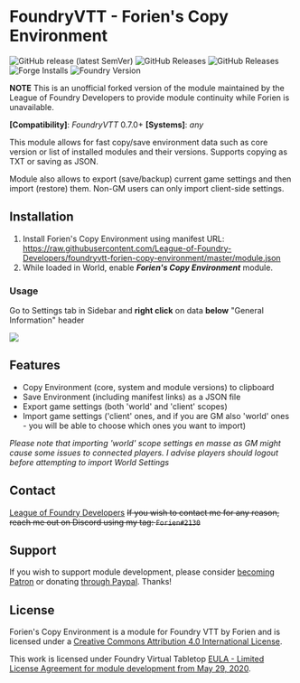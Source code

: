 # FoundryVTT - Forien's Copy Environment

![GitHub release (latest SemVer)](https://img.shields.io/github/v/release/League-of-Foundry-Developers/foundryvtt-forien-copy-environment) ![GitHub Releases](https://img.shields.io/github/downloads/League-of-Foundry-Developers/foundryvtt-forien-copy-environment/latest/total) ![GitHub Releases](https://img.shields.io/github/downloads/League-of-Foundry-Developers/foundryvtt-forien-copy-environment/total) ![Forge Installs](https://img.shields.io/badge/dynamic/json?label=Forge%20Installs&query=package.installs&suffix=%25&url=https%3A%2F%2Fforge-vtt.com%2Fapi%2Fbazaar%2Fpackage%2Fforien-copy-environment&colorB=4aa94a) ![Foundry Version](https://img.shields.io/badge/dynamic/json.svg?url=https://github.com/League-of-Foundry-Developers/foundryvtt-forien-copy-environment/releases/latest/download/module.json&label=foundry%20version&query=$.compatibleCoreVersion&colorB=blueviolet)


**NOTE** This is an unofficial forked version of the module maintained by the League of Foundry Developers to provide module continuity while Forien is unavailable.

**[Compatibility]**: *FoundryVTT* 0.7.0+
**[Systems]**: *any*

This module allows for fast copy/save environment data such as core version or list of installed modules and their versions. Supports copying as TXT or saving as JSON.

Module also allows to export (save/backup) current game settings and then import (restore) them. Non-GM users can only import client-side settings.

## Installation

1. Install Forien's Copy Environment using manifest URL: https://raw.githubusercontent.com/League-of-Foundry-Developers/foundryvtt-forien-copy-environment/master/module.json
2. While loaded in World, enable **_Forien's Copy Environment_** module.

### Usage

Go to Settings tab in Sidebar and **right click** on data **below** "General Information" header

![](https://i.gyazo.com/8f41b4e7f52e8f560f9265774a9849db.gif)

## Features

* Copy Environment (core, system and module versions) to clipboard
* Save Environment (including manifest links) as a JSON file
* Export game settings (both 'world' and 'client' scopes)
* Import game settings ('client' ones, and if you are GM also 'world' ones - you will be able to choose which ones you want to import)

*Please note that importing 'world' scope settings en masse as GM might cause some issues to connected players. I advise players should logout before attempting to import World Settings*

## Contact

[League of Foundry Developers](https://discord.gg/gzemMfHURH) ~~If you wish to contact me for any reason, reach me out on Discord using my tag: `Forien#2130`~~

## Support

If you wish to support module development, please consider [becoming Patron](https://www.patreon.com/foundryworkshop) or donating [through Paypal](https://www.paypal.com/cgi-bin/webscr?cmd=_s-xclick&hosted_button_id=6P2RRX7HVEMV2&source=url). Thanks!

## License

Forien's Copy Environment is a module for Foundry VTT by Forien and is licensed under a [Creative Commons Attribution 4.0 International License](http://creativecommons.org/licenses/by/4.0/).

This work is licensed under Foundry Virtual Tabletop [EULA - Limited License Agreement for module development from May 29, 2020](https://foundryvtt.com/article/license/).
